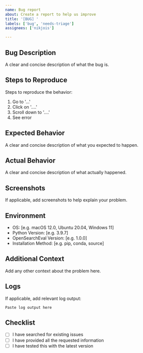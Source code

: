 ```yaml
---
name: Bug report
about: Create a report to help us improve
title: '[BUG] '
labels: ['bug', 'needs-triage']
assignees: ['nikjois']

---
```


## Bug Description
A clear and concise description of what the bug is.

## Steps to Reproduce
Steps to reproduce the behavior:
1. Go to '...'
2. Click on '....'
3. Scroll down to '....'
4. See error

## Expected Behavior
A clear and concise description of what you expected to happen.

## Actual Behavior
A clear and concise description of what actually happened.

## Screenshots
If applicable, add screenshots to help explain your problem.

## Environment
- OS: [e.g. macOS 12.0, Ubuntu 20.04, Windows 11]
- Python Version: [e.g. 3.9.7]
- OpenSearchEval Version: [e.g. 1.0.0]
- Installation Method: [e.g. pip, conda, source]

## Additional Context
Add any other context about the problem here.

## Logs
If applicable, add relevant log output:
```
Paste log output here
```

## Checklist
- [ ] I have searched for existing issues
- [ ] I have provided all the requested information
- [ ] I have tested this with the latest version 